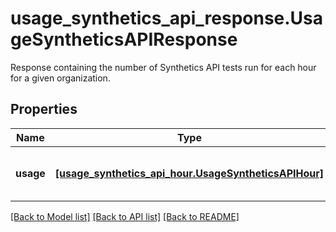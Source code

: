 # usage_synthetics_api_response.UsageSyntheticsAPIResponse

Response containing the number of Synthetics API tests run for each hour for a given organization.
## Properties
Name | Type | Description | Notes
------------ | ------------- | ------------- | -------------
**usage** | [**[usage_synthetics_api_hour.UsageSyntheticsAPIHour]**](UsageSyntheticsAPIHour.md) | Get hourly usage for Synthetics API tests. | [optional] 

[[Back to Model list]](README.md#documentation-for-models) [[Back to API list]](README.md#documentation-for-api-endpoints) [[Back to README]](README.md)


